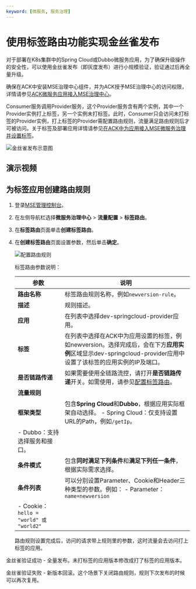 ```yaml
---
keyword: [微服务, 服务治理]
---
```


# 使用标签路由功能实现金丝雀发布

对于部署在K8s集群中的Spring Cloud或Dubbo微服务应用，为了确保升级操作的安全性，可以使用金丝雀发布（即灰度发布）进行小规模验证，验证通过后再全量升级。

确保在ACK中安装MSE治理中心组件，并为ACK授予MSE治理中心的访问权限，详情请参见[ACK微服务应用接入MSE治理中心]()。

Consumer服务调用Provider服务，这个Provider服务含有两个实例，其中一个Provider实例打上标签，另一个实例未打标签。此时，Consumer只会访问未打标签的Provider实例，打上标签的Provider需配置路由规则，流量满足路由规则后才可被访问。关于标签及部署应用详情请参见[在ACK中为应用接入MSE微服务治理并设置标签]()。

![金丝雀发布示意图](https://static-aliyun-doc.oss-cn-hangzhou.aliyuncs.com/assets/img/zh-CN/9381001061/p169462.png)

## 演示视频



## 为标签应用创建路由规则

1.  登录[MSE管理控制台](https://mse.console.aliyun.com)。

2.  在左侧导航栏选择**微服务治理中心** \> **流量配置** \> **标签路由**。

3.  在**标签路由**页面单击**创建标签路由**。

4.  在**创建标签路由**页面设置参数，然后单击**确定**。

    ![配置路由规则](https://static-aliyun-doc.oss-cn-hangzhou.aliyuncs.com/assets/img/zh-CN/4932873061/p169568.png)

    标签路由参数说明：

    |参数|说明|
    |--|--|
    |**路由名称**|标签路由规则名称，例如`newversion-rule`。|
    |**描述**|规则描述。|
    |**应用**|在列表中选择dev-springcloud-provider应用。|
    |**标签**|在列表中选择在ACK中为应用设置的标签，例如newversion。选择完成后，会在下方**应用实例**区域显示dev-springcloud-provider应用中设置了该标签的应用实例的IP及端口。|
    |**是否链路传递**|如果需要使用全链路流控，请打开**是否链路传递**开关。如需使用，请参见[配置标签路由]()。|
    |**流量规则**|
    |**框架类型**|包含**Spring Cloud**和**Dubbo**，根据应用实际框架自动选择。     -   Spring Cloud：仅支持设置URL的Path，例如`/getIp`。
    -   Dubbo：支持选择服务和接口。 |
    |**条件模式**|包含**同时满足下列条件**和**满足下列任一条件**，根据实际需求选择。|
    |**条件列表**|可以分别设置Parameter、Cookie和Header三种类型的参数。例如：     -   Parameter：`name=newversion`
    -   Cookie：`hello = "world" 或 "world2"` |

    路由规则设置完成后，访问的请求带上规则里的参数，这时流量会去访问打上标签的应用。


金丝雀验证成功 - 全量发布。未打标签的应用版本修改成打了标签的应用版本。

金丝雀验证失败 - 新版本回滚。这个场景下关闭路由规则，规则下次发布的时候可以再次复用。

